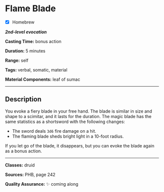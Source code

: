 # Flame Blade

- [x] Homebrew

***2nd-level evocation***

**Casting Time:** bonus action

**Duration:** 5 minutes

**Range:** self

**Tags:** verbal, somatic, material

**Material Components:** leaf of sumac

---

## Description
You evoke a fiery blade in your free hand.
The blade is similar in size and shape to a scimitar, and it lasts for the duration.
The magic blade has the same statistics as a shortsword with the following changes:
- The sword deals `3d6` fire damage on a hit.
- The flaming blade sheds bright light in a 10-foot radius.

If you let go of the blade, it disappears, but you can evoke the blade again as a bonus action.

---

**Classes:** druid

**Sources:** PHB, page 242

**Quality Assurance:** :sparkles: coming along
